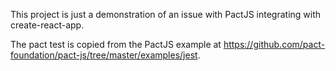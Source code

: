 This project is just a demonstration of an issue with PactJS integrating with create-react-app.

The pact test is copied from the PactJS example at https://github.com/pact-foundation/pact-js/tree/master/examples/jest.
